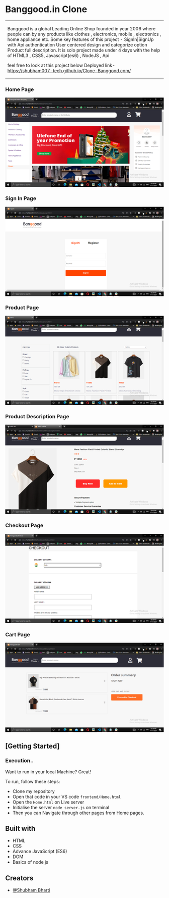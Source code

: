 # Banggood.in Clone

<table>
<tr>
<td>


Banggood is a global Leading Online Shop founded in year 2006 
where people can by any products like clothes , electronics, mobile , electronics , home appliance etc.
  Some key features of this project -
               SignIn|SignUp with Api authentication
               User centered design and categorize option
               Product full description.
  It is solo project made under 4 days with the help of HTML3 , CSS5, Javascript(es6) , NodeJS , Api 
  
feel free to look at this project below
Deployed link- https://shubham007-tech.github.io/Clone-Banggood.com/

</td>
</tr>
</table>


### Home Page
![](https://github.com/Shubham007-tech/Clone-Banggood.com/blob/main/Images/Homepage.png)

### Sign In Page
![](https://github.com/Shubham007-tech/Clone-Banggood.com/blob/main/Images/SignIn.png)

### Product Page
![](https://github.com/Shubham007-tech/Clone-Banggood.com/blob/main/Images/MensProducts.png)

### Product Description Page
![](https://github.com/Shubham007-tech/Clone-Banggood.com/blob/main/Images/product%20descripton.png)

### Checkout Page
![](https://github.com/Shubham007-tech/Clone-Banggood.com/blob/main/Images/CheckoutPage.png)

### Cart Page
![](https://github.com/Shubham007-tech/Clone-Banggood.com/blob/main/Images/CartPage.png)



## [Getting Started]

### Execution..
Want to run in your local Machine? Great!

To run, follow these steps:

- Clone my repository 
- Open that code in your VS code `frontend/Home.html`
- Open the `Home.html` on Live server
- Initialise the server `node server.js` on terminal
- Then you can Navigate through other pages from Home pages.


## Built with 

- HTML
- CSS
- Advance JavaScript (ES6)
- DOM
- Basics of node js


## Creators


- [@Shubham Bharti](https://github.com/Shubham007-tech)

